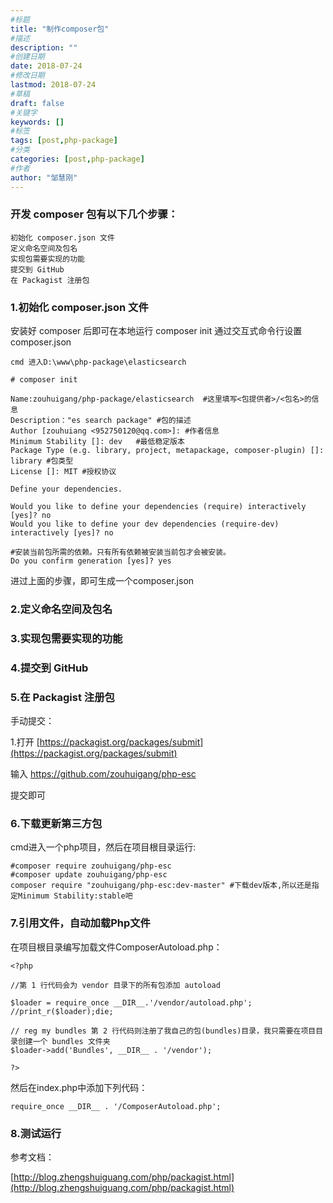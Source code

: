 ```yaml
---
#标题
title: "制作composer包"
#描述
description: ""
#创建日期
date: 2018-07-24
#修改日期
lastmod: 2018-07-24
#草稿
draft: false
#关键字
keywords: []
#标签
tags: [post,php-package]
#分类
categories: [post,php-package]
#作者
author: "邹慧刚"
---
```

### 开发 composer 包有以下几个步骤：

    初始化 composer.json 文件
    定义命名空间及包名
    实现包需要实现的功能
    提交到 GitHub
    在 Packagist 注册包


### 1.初始化 composer.json 文件


安装好 composer 后即可在本地运行 composer init 通过交互式命令行设置 composer.json

	cmd 进入D:\www\php-package\elasticsearch

	# composer init 

	Name:zouhuigang/php-package/elasticsearch  #这里填写<包提供者>/<包名>的信息
	Description："es search package"	#包的描述
	Author [zouhuiang <952750120@qq.com>]: #作者信息
	Minimum Stability []: dev	#最低稳定版本
	Package Type (e.g. library, project, metapackage, composer-plugin) []: library #包类型
	License []: MIT #授权协议

	Define your dependencies.

	Would you like to define your dependencies (require) interactively [yes]? no
	Would you like to define your dev dependencies (require-dev) interactively [yes]? no

	#安装当前包所需的依赖。只有所有依赖被安装当前包才会被安装。
	Do you confirm generation [yes]? yes


进过上面的步骤，即可生成一个composer.json


### 2.定义命名空间及包名


### 3.实现包需要实现的功能

### 4.提交到 GitHub


### 5.在 Packagist 注册包

手动提交：

1.打开 [https://packagist.org/packages/submit](https://packagist.org/packages/submit)


输入 https://github.com/zouhuigang/php-esc

提交即可


### 6.下载更新第三方包

cmd进入一个php项目，然后在项目根目录运行:

	#composer require zouhuigang/php-esc
	#composer update zouhuigang/php-esc
	composer require "zouhuigang/php-esc:dev-master" #下载dev版本,所以还是指定Minimum Stability:stable吧


### 7.引用文件，自动加载Php文件

在项目根目录编写加载文件ComposerAutoload.php：


	<?php

	//第 1 行代码会为 vendor 目录下的所有包添加 autoload
	
	$loader = require_once __DIR__.'/vendor/autoload.php';
	//print_r($loader);die;
	 
	// reg my bundles 第 2 行代码则注册了我自己的包(bundles)目录，我只需要在项目目录创建一个 bundles 文件夹
	$loader->add('Bundles', __DIR__ . '/vendor');

	?>

然后在index.php中添加下列代码：

	require_once __DIR__ . '/ComposerAutoload.php';


### 8.测试运行



参考文档：

[http://blog.zhengshuiguang.com/php/packagist.html](http://blog.zhengshuiguang.com/php/packagist.html)


	



